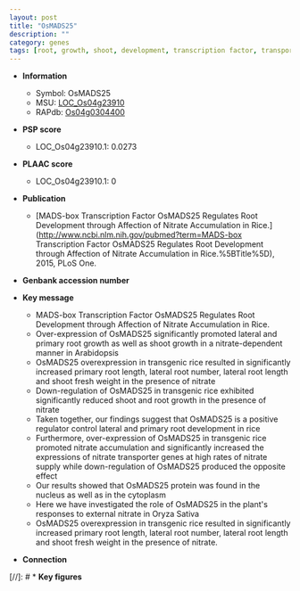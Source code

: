 ```yaml
---
layout: post
title: "OsMADS25"
description: ""
category: genes
tags: [root, growth, shoot, development, transcription factor, transporter, lateral root, primary root, root development, cytoplasm, nitrate, nucleus, nitrate transporter, root length, root number, lateral root number, lateral root length]
---
```


* **Information**  
    + Symbol: OsMADS25  
    + MSU: [LOC_Os04g23910](http://rice.plantbiology.msu.edu/cgi-bin/ORF_infopage.cgi?orf=LOC_Os04g23910)  
    + RAPdb: [Os04g0304400](http://rapdb.dna.affrc.go.jp/viewer/gbrowse_details/irgsp1?name=Os04g0304400)  

* **PSP score**  
    + LOC_Os04g23910.1: 0.0273 

* **PLAAC score**  
    + LOC_Os04g23910.1: 0 

* **Publication**  
    + [MADS-box Transcription Factor OsMADS25 Regulates Root Development through Affection of Nitrate Accumulation in Rice.](http://www.ncbi.nlm.nih.gov/pubmed?term=MADS-box Transcription Factor OsMADS25 Regulates Root Development through Affection of Nitrate Accumulation in Rice.%5BTitle%5D), 2015, PLoS One.

* **Genbank accession number**  

* **Key message**  
    + MADS-box Transcription Factor OsMADS25 Regulates Root Development through Affection of Nitrate Accumulation in Rice.
    + Over-expression of OsMADS25 significantly promoted lateral and primary root growth as well as shoot growth in a nitrate-dependent manner in Arabidopsis
    + OsMADS25 overexpression in transgenic rice resulted in significantly increased primary root length, lateral root number, lateral root length and shoot fresh weight in the presence of nitrate
    + Down-regulation of OsMADS25 in transgenic rice exhibited significantly reduced shoot and root growth in the presence of nitrate
    + Taken together, our findings suggest that OsMADS25 is a positive regulator control lateral and primary root development in rice
    + Furthermore, over-expression of OsMADS25 in transgenic rice promoted nitrate accumulation and significantly increased the expressions of nitrate transporter genes at high rates of nitrate supply while down-regulation of OsMADS25 produced the opposite effect
    + Our results showed that OsMADS25 protein was found in the nucleus as well as in the cytoplasm
    + Here we have investigated the role of OsMADS25 in the plant's responses to external nitrate in Oryza Sativa
    + OsMADS25 overexpression in transgenic rice resulted in significantly increased primary root length, lateral root number, lateral root length and shoot fresh weight in the presence of nitrate.

* **Connection**  

[//]: # * **Key figures**  



